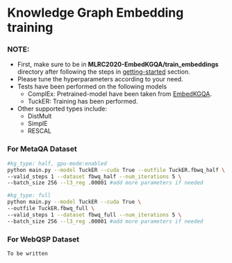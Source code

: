 # Knowledge Graph Embedding training

### **NOTE:**
- First, make sure to be in **MLRC2020-EmbedKGQA/train_embeddings** directory after following the steps in [getting-started](https://github.com/jishnujayakumar/MLRC2020-EmbedKGQA#get-started) section.
- Please tune the hyperparameters according to your need.
- Tests have been performed on the following models
    - ComplEx: Pretrained-model have been taken from [EmbedKGQA](https://github.com/malllabiisc/EmbedKGQA#metaqa).
    - TuckER: Training has been performed.
- Other supported types include: 
    - DistMult
    - SimplE
    - RESCAL  

### For MetaQA Dataset

```bash
#kg_type: half, gpu-mode:enabled
python main.py --model TuckER --cuda True --outfile TuckER.fbwq_half \
--valid_steps 1 --dataset fbwq_half --num_iterations 5 \
--batch_size 256 --l3_reg .00001 #add more parameters if needed
```
```bash
#kg_type: full
python main.py --model TuckER --cuda True \
--outfile TuckER.fbwq_full \
--valid_steps 1 --dataset fbwq_full --num_iterations 5 \
--batch_size 256 --l3_reg .00001 #add more parameters if needed
```

### For WebQSP Dataset

```bash
To be written
```
